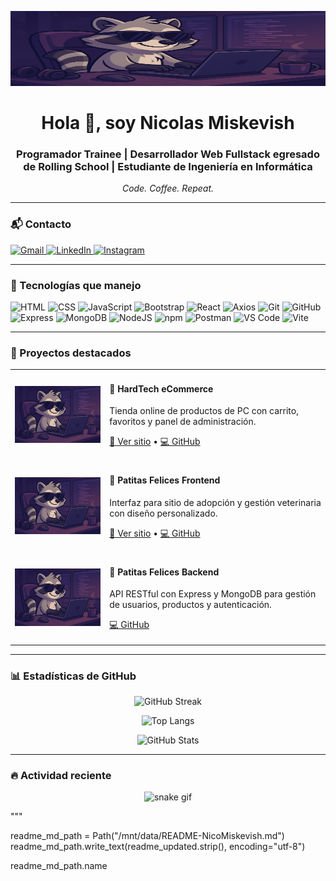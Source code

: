 <p align="center">
  <img src="https://github.com/Miskevish/Miskevish/blob/main/assets/banner-mapache.png.png" alt="banner" width="100%" height="120" />
</p>

<h1 align="center">Hola 👋, soy Nicolas Miskevish</h1>
<h3 align="center">Programador Trainee | Desarrollador Web Fullstack egresado de Rolling School | Estudiante de Ingeniería en Informática</h3>

<p align="center">
  <em>Code. Coffee. Repeat.</em>
</p>

---

### 📬 Contacto
<p align="left">
  <a href="mailto:nicomiskevish@gmail.com" target="_blank">
    <img src="https://img.shields.io/badge/Gmail-D14836?style=for-the-badge&logo=gmail&logoColor=white" alt="Gmail" />
  </a>
  <a href="https://www.linkedin.com/in/nicolas-miskevish-156309329/" target="_blank">
    <img src="https://img.shields.io/badge/LinkedIn-0077B5?style=for-the-badge&logo=linkedin&logoColor=white" alt="LinkedIn" />
  </a>
  <a href="https://www.instagram.com/nicomiskevish" target="_blank">
    <img src="https://img.shields.io/badge/Instagram-E4405F?style=for-the-badge&logo=instagram&logoColor=white" alt="Instagram" />
  </a>
</p>

---

### 🧠 Tecnologías que manejo
<p>
  <img src="https://cdn.jsdelivr.net/gh/devicons/devicon/icons/html5/html5-original.svg" width="40" alt="HTML" />
  <img src="https://cdn.jsdelivr.net/gh/devicons/devicon/icons/css3/css3-original.svg" width="40" alt="CSS" />
  <img src="https://cdn.jsdelivr.net/gh/devicons/devicon/icons/javascript/javascript-original.svg" width="40" alt="JavaScript" />
  <img src="https://cdn.jsdelivr.net/gh/devicons/devicon/icons/bootstrap/bootstrap-original.svg" width="40" alt="Bootstrap" />
  <img src="https://cdn.jsdelivr.net/gh/devicons/devicon/icons/react/react-original.svg" width="40" alt="React" />
  <img src="https://cdn.jsdelivr.net/gh/devicons/devicon/icons/axios/axios-plain.svg" width="40" alt="Axios" />
  <img src="https://cdn.jsdelivr.net/gh/devicons/devicon/icons/git/git-original.svg" width="40" alt="Git" />
  <img src="https://cdn.jsdelivr.net/gh/devicons/devicon/icons/github/github-original.svg" width="40" alt="GitHub" />
  <img src="https://cdn.jsdelivr.net/gh/devicons/devicon/icons/express/express-original.svg" width="40" alt="Express" />
  <img src="https://cdn.jsdelivr.net/gh/devicons/devicon/icons/mongodb/mongodb-original.svg" width="40" alt="MongoDB" />
  <img src="https://cdn.jsdelivr.net/gh/devicons/devicon/icons/nodejs/nodejs-original.svg" width="40" alt="NodeJS" />
  <img src="https://cdn.jsdelivr.net/gh/devicons/devicon/icons/npm/npm-original-wordmark.svg" width="40" alt="npm" />
  <img src="https://cdn.jsdelivr.net/gh/devicons/devicon/icons/postman/postman-original.svg" width="40" alt="Postman" />
  <img src="https://cdn.jsdelivr.net/gh/devicons/devicon/icons/vscode/vscode-original.svg" width="40" alt="VS Code" />
  <img src="https://cdn.jsdelivr.net/gh/devicons/devicon/icons/vite/vite-original.svg" width="40" alt="Vite" />
</p>

---

### 🚀 Proyectos destacados

<table>
  <tr>
    <td width="30%">
      <img src="https://github.com/Miskevish/Miskevish/blob/main/assets/hardtech-preview.png.png" width="100%" alt="HardTech eCommerce Preview"/>
    </td>
    <td width="70%">
      <h4>🛒 HardTech eCommerce</h4>
      <p>Tienda online de productos de PC con carrito, favoritos y panel de administración.</p>
      <p>
        <a href="https://hardtech.netlify.app">🔗 Ver sitio</a> • <a href="https://github.com/NicoMiskevish/HardTech">💻 GitHub</a>
      </p>
    </td>
  </tr>
  <tr>
    <td>
      <img src="https://github.com/Miskevish/Miskevish/blob/main/assets/patitas-frontend.png.png" width="100%" alt="Patitas Felices Frontend Preview"/>
    </td>
    <td>
      <h4>🐾 Patitas Felices Frontend</h4>
      <p>Interfaz para sitio de adopción y gestión veterinaria con diseño personalizado.</p>
      <p>
        <a href="https://patitasfelices.netlify.app">🔗 Ver sitio</a> • <a href="https://github.com/NicoMiskevish/PatitasFelices-Front">💻 GitHub</a>
      </p>
    </td>
  </tr>
  <tr>
    <td>
      <img src="https://github.com/Miskevish/Miskevish/blob/main/assets/patitas-backend.png.png" width="100%" alt="Patitas Felices Backend Preview"/>
    </td>
    <td>
      <h4>💾 Patitas Felices Backend</h4>
      <p>API RESTful con Express y MongoDB para gestión de usuarios, productos y autenticación.</p>
      <p>
        <a href="https://github.com/NicoMiskevish/PatitasFelices-Back">💻 GitHub</a>
      </p>
    </td>
  </tr>
</table>

---

### 📊 Estadísticas de GitHub
<p align="center">
  <img src="https://github-readme-streak-stats.herokuapp.com/?user=NicoMiskevish&theme=dark&hide_border=false" alt="GitHub Streak" />
</p>
<p align="center">
  <img src="https://github-readme-stats.vercel.app/api/top-langs/?username=NicoMiskevish&layout=compact&theme=dark&hide_border=true" alt="Top Langs" />
</p>
<p align="center">
  <img src="https://github-readme-stats.vercel.app/api?username=NicoMiskevish&show_icons=true&theme=dark&count_private=true&hide_border=true" alt="GitHub Stats" />
</p>

---

### 🔥 Actividad reciente
<p align="center">
  <img src="https://github.com/NicoMiskevish/NicoMiskevish/raw/output/github-contribution-grid-snake.svg" alt="snake gif" />
</p>
"""

readme_md_path = Path("/mnt/data/README-NicoMiskevish.md")
readme_md_path.write_text(readme_updated.strip(), encoding="utf-8")

readme_md_path.name
